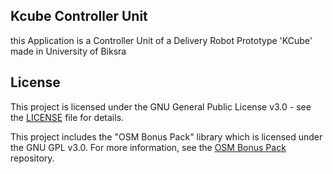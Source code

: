 ## Kcube Controller Unit 

this Application is a Controller Unit of a Delivery Robot Prototype 'KCube' made in University of Biksra 

## License

This project is licensed under the GNU General Public License v3.0 - see the [LICENSE](./LICENSE) file for details.

This project includes the "OSM Bonus Pack" library which is licensed under the GNU GPL v3.0. For more information, see the [OSM Bonus Pack](https://github.com/MKergall/osmbonuspack) repository.
